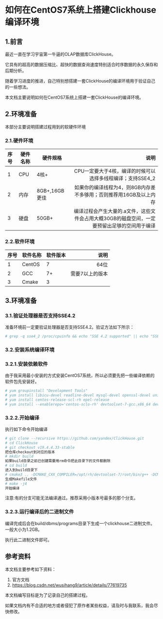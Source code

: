 # 如何在CentOS7系统上搭建Clickhouse编译环境

## 1.前言

最近一直在学习宇宙第一牛逼的OLAP数据库ClickHouse。

它具有的超高的数据压缩比、超快的数据查询速度特别适合时序数据的永久保存和后期分析。

随着学习进度的推进，自己特别想搭建一套ClickHouse的编译环境用于验证自己的一些想法。

本文档主要说明如何在CentOS7系统上搭建一套ClickHouse的编译环境。

## 2.环境准备

本部分主要说明搭建过程用到的软硬件环境

### 2.1.硬件环境

| 序号 | 硬件名称 | 硬件规格      |                                                                                         说明 |
| :--- | -------- | ------------- | -------------------------------------------------------------------------------------------: |
| 1    | CPU      | 4核+          |                                   CPU一定要大于4核，编译的时候可以选择多线程编译；支持SSE4_2 |
| 2    | 内存     | 8GB+,16GB更佳 |                           如果你的编译线程为4，则8GB内存差不多够用；否则推荐用16GB及以上内存 |
| 3    | 硬盘     | 50GB+         | 编译过程会产生大量的.a文件，这些文件会占用大概30GB的磁盘空间，一定要预留出足够的空间用于编译 |


### 2.2.软件环境

| 序号 | 软件名称 | 软件版本 |            说明 |
| :--- | -------- | -------- | --------------: |
| 1    | CentOS   | 7        |            64位 |
| 2    | GCC      | 7+       | 需要7以上的版本 |
| 3    | Cmake    | 3        |                 |


## 3.环境准备

### 3.1.验证处理器是否支持SSE4.2

准备环境前一定要验证处理器是否支持SSE4.2。验证方法如下所示：

```bash
# grep -q sse4_2 /proc/cpuinfo && echo "SSE 4.2 supported" || echo "SSE 4.2 not supported"
```

### 3.2.安装系统编译环境

### 3.2.1.安装依赖软件

由于我采用最小安装的方式安装CentOS7系统，所以必须要先把一些编译依赖的软件包先安装好。

```bash
# yum groupinstall "Development Tools"
# yum install libicu-devel readline-devel mysql-devel openssl-devel unixODBC_devel 
# yum install centos-release-scl-rh epel-release
# yum install --enablerepo='centos-sclo-rh' devtoolset-7-gcc.x86_64 devtoolset-7-gcc-c++.x86_64 cmake3
```


### 3.2.2.开始编译

执行如下命令开始编译

```bash
# git clone --recursive https://github.com/yandex/ClickHouse.git
# cd ClickHouse
# git checkout v19.4.4.33-stable
把仓库checkout到对应的版本
# mkdir build
如果build目录之前已创建需要用rm命令把此目录下的文件都删除
# cd build 
进入到build目录下
# cmake3 .. -DCMAKE_CXX_COMPILER=/opt/rh/devtoolset-7/root/bin/g++ -DCMAKE_C_COMPILER=/opt/rh/devtoolset-7/root/bin/gcc
生成Makefile文件
# make -j4
开始编译
```
注意:有的分支可能无法编译通过。推荐采用小版本号最多的那个分支。

### 3.2.3.运行编译后的二进制文件

编译完成后会在build/dbms/programs目录下生成一个clickhouse二进制文件。一般大小为1.2GB。

执行此二进制文件即可。


## 参考资料

本文档主要参考如下资料：

1. 官方文档
2. https://blog.csdn.net/wusihang9/article/details/77619735

本文档编写目标是为了记录自己的搭建过程。

如果文档内有不合适的地方或者侵犯了原作者某些权益，请及时与我联系，我会尽快修改。